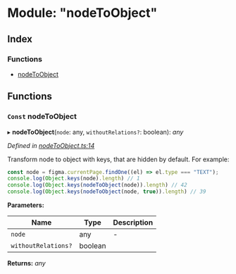 
# Module: "nodeToObject"

## Index

### Functions

* [nodeToObject](_nodetoobject_.md#const-nodetoobject)

## Functions

### `Const` nodeToObject

▸ **nodeToObject**(`node`: any, `withoutRelations?`: boolean): *any*

*Defined in [nodeToObject.ts:14](https://github.com/figma-plugin-helper-functions/figma-plugin-helpers/blob/a7845f4/src/helpers/nodeToObject.ts#L14)*

Transform node to object with keys, that are hidden by default.
For example:
```ts
const node = figma.currentPage.findOne((el) => el.type === "TEXT");
console.log(Object.keys(node).length) // 1
console.log(Object.keys(nodeToObject(node)).length) // 42
console.log(Object.keys(nodeToObject(node, true)).length) // 39
```

**Parameters:**

Name | Type | Description |
------ | ------ | ------ |
`node` | any | - |
`withoutRelations?` | boolean |   |

**Returns:** *any*
